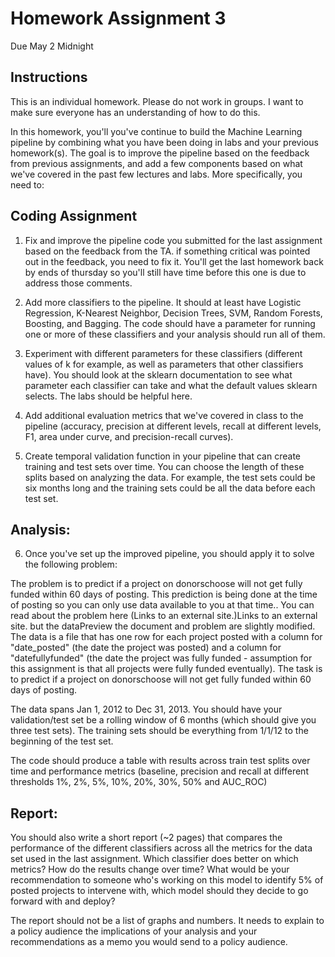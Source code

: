 # Homework Assignment 3

Due May 2 Midnight

## Instructions

This is an individual homework. Please do not work in groups. I want to make sure everyone has an understanding of how to do this.  

In this homework, you'll you've continue to build the Machine Learning pipeline by combining what you have been doing in labs and your previous homework(s). The goal is to improve the pipeline based on the feedback from previous assignments, and add a few components based on what we've covered in the past few lectures and labs. More specifically, you need to:  

## Coding Assignment

1. Fix and improve the pipeline code you submitted for the last assignment based on the feedback from the TA. if something critical was pointed out in the feedback, you need to fix it. You'll get the last homework back by ends of thursday so you'll still have time before this one is due to address those comments.  

2. Add more classifiers to the pipeline. It should at least have Logistic Regression, K-Nearest Neighbor, Decision Trees, SVM, Random Forests, Boosting, and Bagging. The code should have a parameter for running one or more of these classifiers and your analysis should run all of them.  

3. Experiment with different parameters for these classifiers (different values of k for example, as well as parameters that other classifiers have). You should look at the sklearn documentation to see what parameter each classifier can take and what the default values sklearn selects. The labs should be helpful here.  

4. Add additional evaluation metrics that we've covered in class to the pipeline (accuracy, precision at different levels, recall at different levels, F1, area under curve, and precision-recall curves).  

5. Create temporal validation function in your pipeline that can create training and test sets over time. You can choose the length of these splits based on analyzing the data. For example, the test sets could be six months long and the training sets could be all the data before each test set.  

## Analysis:

6. Once you've set up the improved pipeline, you should apply it to solve the following problem:  

The problem is to predict if a project on donorschoose will not get fully funded within 60 days of posting. This prediction is being done at the time of posting so you can only use data available to you at that time.. You can read about the problem here (Links to an external site.)Links to an external site. but the dataPreview the document and problem are slightly modified. The data is a file that has one row for each project posted with a column for "date_posted" (the date the project was posted) and a column for "datefullyfunded" (the date the project was fully funded - assumption for this assignment is that all projects were fully funded eventually). The task is to predict if a project on donorschoose will not get fully funded within 60 days of posting.  

The data spans Jan 1, 2012 to Dec 31, 2013. You should have your validation/test set be a rolling window of 6 months (which should give you three test sets). The training sets should be everything from 1/1/12 to the beginning of the test set.  


The code should produce a table with results across train test splits over time and performance metrics (baseline, precision and recall at different thresholds 1%, 2%, 5%, 10%, 20%, 30%, 50% and AUC_ROC)  

## Report:

You should also write a short report (~2 pages) that compares the performance of the different classifiers across all the metrics for the data set used in the last assignment. Which classifier does better on which metrics? How do the results change over time? What would be your recommendation to someone who's working on this model to identify 5% of posted projects to intervene with, which model should they decide to go forward with and deploy?  

The report should not be a list of graphs and numbers. It needs to explain to a policy audience the implications of your analysis and your recommendations as a memo you would send to a policy audience.  